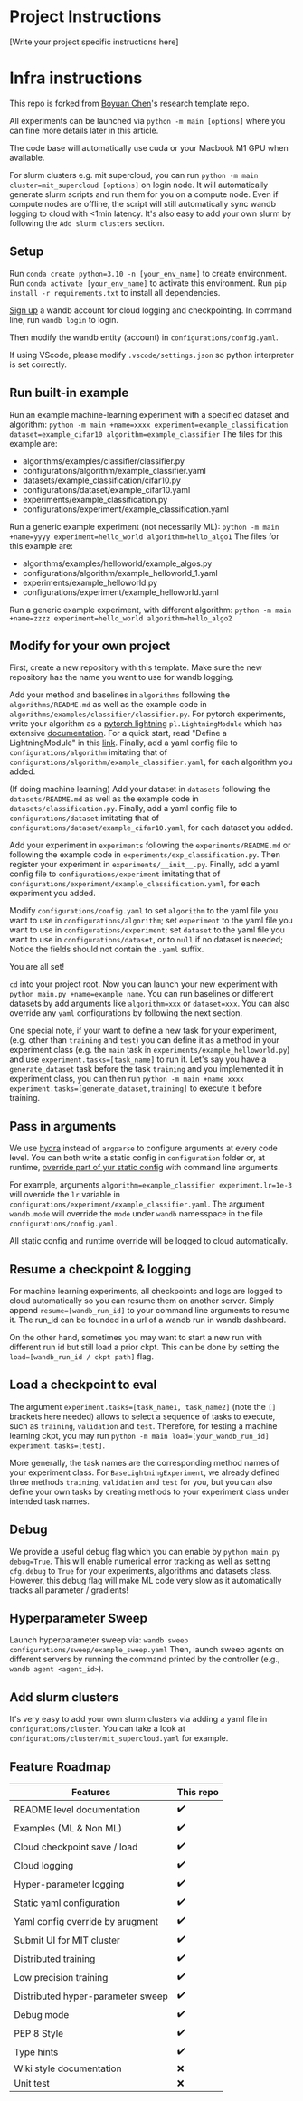 # Project Instructions
[Write your project specific instructions here]


# Infra instructions
This repo is forked from [Boyuan Chen](https://boyuan.space/)'s research template repo.

All experiments can be launched via `python -m main [options]` where you can fine more details later in this article.

The code base will automatically use cuda or your Macbook M1 GPU when available.

For slurm clusters e.g. mit supercloud, you can run `python -m main cluster=mit_supercloud [options]` on login node. 
It will automatically generate slurm scripts and run them for you on a compute node. Even if compute nodes are offline, 
the script will still automatically sync wandb logging to cloud with <1min latency. It's also easy to add your own slurm
by following the `Add slurm clusters` section.

## Setup

Run `conda create python=3.10 -n [your_env_name]` to create environment.
Run `conda activate [your_env_name]` to activate this environment.
Run `pip install -r requirements.txt` to install all dependencies.

[Sign up](https://wandb.ai/site) a wandb account for cloud logging and checkpointing. In command line, run `wandb login` to login.

Then modify the wandb entity (account) in `configurations/config.yaml`.

If using VScode, please modify `.vscode/settings.json` so python interpreter is set correctly.

## Run built-in example

Run an example machine-learning experiment with a specified dataset and algorithm:
`python -m main +name=xxxx experiment=example_classification dataset=example_cifar10 algorithm=example_classifier`
The files for this example are:
<ul>
  <li>algorithms/examples/classifier/classifier.py</li>
  <li>configurations/algorithm/example_classifier.yaml</li>
  <li>datasets/example_classification/cifar10.py</li>
  <li>configurations/dataset/example_cifar10.yaml</li>
  <li>experiments/example_classification.py</li>
  <li>configurations/experiment/example_classification.yaml</li>
</ul>

Run a generic example experiment (not necessarily ML):
`python -m main +name=yyyy experiment=hello_world algorithm=hello_algo1`
The files for this example are:
<ul>
  <li>algorithms/examples/helloworld/example_algos.py</li>
  <li>configurations/algorithm/example_helloworld_1.yaml</li>
  <li>experiments/example_helloworld.py</li>
  <li>configurations/experiment/example_helloworld.yaml</li>
</ul>


Run a generic example experiment, with different algorithm:
`python -m main +name=zzzz experiment=hello_world algorithm=hello_algo2`

## Modify for your own project

First, create a new repository with this template. Make sure the new repository has the name you want to use for wandb
logging.

Add your method and baselines in `algorithms` following the `algorithms/README.md` as well as the example code in
`algorithms/examples/classifier/classifier.py`. For pytorch experiments, write your algorithm as a [pytorch lightning](https://github.com/Lightning-AI/lightning)
`pl.LightningModule` which has extensive
[documentation](https://lightning.ai/docs/pytorch/stable/). For a quick start, read "Define a LightningModule" in this [link](https://lightning.ai/docs/pytorch/stable/starter/introduction.html). Finally, add a yaml config file to `configurations/algorithm` imitating that of `configurations/algorithm/example_classifier.yaml`, for each algorithm you added.

(If doing machine learning) Add your dataset in `datasets` following the `datasets/README.md` as well as the example code in
`datasets/classification.py`. Finally, add a yaml config file to `configurations/dataset` imitating that of
`configurations/dataset/example_cifar10.yaml`, for each dataset you added.

Add your experiment in `experiments` following the `experiments/README.md` or following the example code in
`experiments/exp_classification.py`. Then register your experiment in `experiments/__init__.py`.
Finally, add a yaml config file to `configurations/experiment` imitating that of
`configurations/experiment/example_classification.yaml`, for each experiment you added. 

Modify `configurations/config.yaml` to set `algorithm` to the yaml file you want to use in `configurations/algorithm`;
set `experiment` to the yaml file you want to use in `configurations/experiment`; set `dataset` to the yaml file you
want to use in `configurations/dataset`, or to `null` if no dataset is needed; Notice the fields should not contain the
`.yaml` suffix.

You are all set!

`cd` into your project root. Now you can launch your new experiment with `python main.py +name=example_name`. You can run baselines or
different datasets by add arguments like `algorithm=xxx` or `dataset=xxx`. You can also override any `yaml` configurations by following the next section.

One special note, if your want to define a new task for your experiment, (e.g. other than `training` and `test`) you can define it as a method in your experiment class (e.g. the `main` task in `experiments/example_helloworld.py`) and use `experiment.tasks=[task_name]` to run it. Let's say you have a `generate_dataset` task before the task `training` and you implemented it in experiment class, you can then run `python -m main +name xxxx experiment.tasks=[generate_dataset,training]` to execute it before training.

## Pass in arguments

We use [hydra](https://hydra.cc) instead of `argparse` to configure arguments at every code level. You can both write a static config in `configuration` folder or, at runtime,
[override part of yur static config](https://hydra.cc/docs/tutorials/basic/your_first_app/simple_cli/) with command line arguments. 

For example, arguments `algorithm=example_classifier experiment.lr=1e-3` will override the `lr` variable in `configurations/experiment/example_classifier.yaml`. The argument `wandb.mode` will override the `mode` under `wandb` namesspace in the file `configurations/config.yaml`.

All static config and runtime override will be logged to cloud automatically.


## Resume a checkpoint & logging
For machine learning experiments, all checkpoints and logs are logged to cloud automatically so you can resume them on another server. Simply append `resume=[wandb_run_id]` to your command line arguments to resume it. The run_id can be founded in a url of a wandb run in wandb dashboard.

On the other hand, sometimes you may want to start a new run with different run id but still load a prior ckpt. This can be done by setting the `load=[wandb_run_id / ckpt path]` flag.

## Load a checkpoint to eval
The argument `experiment.tasks=[task_name1, task_name2]` (note the `[]` brackets here needed) allows to select a sequence of tasks to execute, such as `training`, `validation` and `test`. Therefore, for testing a machine learning ckpt, you may run `python -m main load=[your_wandb_run_id] experiment.tasks=[test]`.

More generally, the task names are the corresponding method names of your experiment class. For `BaseLightningExperiment`, we already defined three methods `training`, `validation` and `test` for you, but you can also define your own tasks by creating methods to your experiment class under intended task names.

## Debug
We provide a useful debug flag which you can enable by `python main.py debug=True`. This will enable numerical error tracking as well as setting `cfg.debug` to `True` for your experiments, algorithms and datasets class. However, this debug flag will make ML code very slow as it automatically tracks all parameter / gradients!

## Hyperparameter Sweep

Launch hyperparameter sweep via: `wandb sweep configurations/sweep/example_sweep.yaml`
Then, launch sweep agents on different servers by running the command printed by the controller (e.g., `wandb agent <agent_id>`).


## Add slurm clusters
It's very easy to add your own slurm clusters via adding a yaml file in `configurations/cluster`. You can take a look 
at `configurations/cluster/mit_supercloud.yaml` for example. 


## Feature Roadmap

| **Features**                  | **This repo** |
| ---------------------------   | ----------------------|
| README level documentation    | :heavy_check_mark: |
| Examples  (ML & Non ML)       | :heavy_check_mark: |
| Cloud checkpoint save / load  | :heavy_check_mark: |
| Cloud logging                 | :heavy_check_mark: |
| Hyper-parameter logging       | :heavy_check_mark: |
| Static yaml configuration     | :heavy_check_mark: |
| Yaml config override by arugment  | :heavy_check_mark: |
| Submit UI for MIT cluster     | :heavy_check_mark: |
| Distributed training          | :heavy_check_mark: |
| Low precision training        | :heavy_check_mark: |
| Distributed hyper-parameter sweep | :heavy_check_mark: |
| Debug mode                    | :heavy_check_mark: |
| PEP 8 Style                   | :heavy_check_mark: |
| Type hints                    | :heavy_check_mark: |
| Wiki style documentation      | :x: |
| Unit test                     | :x: |
